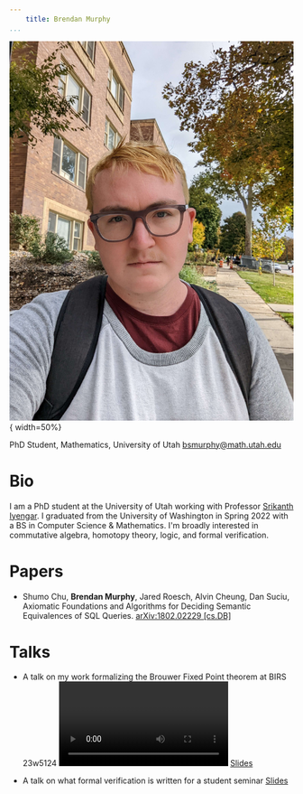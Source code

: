 ```yaml
---
    title: Brendan Murphy
...
```


![](/public/img/headshot.jpg "Brendan Murphy's Headshot"){ width=50%}

PhD Student, Mathematics, University of Utah
<bsmurphy@math.utah.edu>

# Bio

I am a PhD student at the University of Utah working with Professor [Srikanth Iyengar](http://www.math.utah.edu/~iyengar/).
I graduated from the University of Washington in Spring 2022 with a BS in Computer Science & Mathematics.
I'm broadly interested in commutative algebra, homotopy theory, logic, and formal verification. 

# Papers

* Shumo Chu, **Brendan Murphy**, Jared Roesch, Alvin Cheung, Dan Suciu, Axiomatic Foundations and Algorithms for Deciding Semantic Equivalences of SQL Queries. [arXiv:1802.02229 [cs.DB]](https://arxiv.org/abs/1802.02229)

# Talks
* A talk on my work formalizing the Brouwer Fixed Point theorem at BIRS 23w5124
![](/videos/BFT_talk.mp4)
[Slides](/pdf/BFT_talk.pdf)

* A talk on what formal verification is written for a student seminar 
[Slides](/pdf/Lean_talk.pdf)
